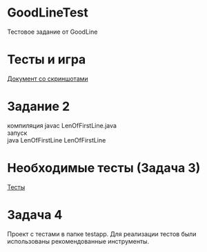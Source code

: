 # GoodLineTest
Тестовое задание от GoodLine

# Тесты и игра
[Документ со скриншотами](https://docs.google.com/document/d/1H5QsX-UveTyg7zohvS-tbVta-DE-nCInqh823f9OkL0/edit?usp=sharing "Документ") 

# Задание 2
компиляция
javac LenOfFirstLine.java  
запуск  
java LenOfFirstLine LenOfFirstLine

# Необходимые тесты (Задача 3)
[Тесты](https://vk.com/away.php?utf=1&to=https%3A%2F%2Fdocs.google.com%2Fdocument%2Fd%2F1EOaN3E9vd44aCZcZR1lG88JpQNR-OJv4iAWKD7Q8TJo%2Fedit%3Fusp%3Dsharing "Тесты")

# Задача 4
Проект с тестами в папке testapp.
Для реализации тестов были использованы рекомендованные инструменты.